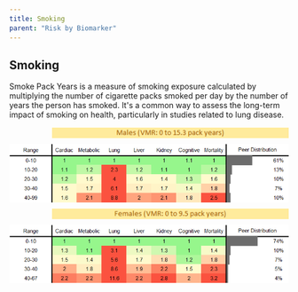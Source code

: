 ```yaml
---
title: Smoking
parent: "Risk by Biomarker"
---
```



## Smoking


Smoke Pack Years is a measure of smoking exposure calculated by multiplying the number of cigarette packs smoked per day by the number of years the person has smoked. It's a common way to assess the long-term impact of smoking on health, particularly in studies related to lung disease.

<div style="display: flex; flex-direction: column; gap: 10px;">

  <img src="/assets/images/vmrbiomarker_Smoke_Pack_Yrs__male.png" alt="Smoking VMR Male" style="margin-left: 15%">
  <img src="/assets/images/rr_Smoke_Pack_Yrs__male.png" alt="Smoking RR Male">

  <img src="/assets/images/vmrbiomarker_Smoke_Pack_Yrs__female.png" alt="Smoking VMR Female" style="margin-left: 15%; ">
  <img src="/assets/images/rr_Smoke_Pack_Yrs__female.png" alt="Smoking RR Female">

</div>



